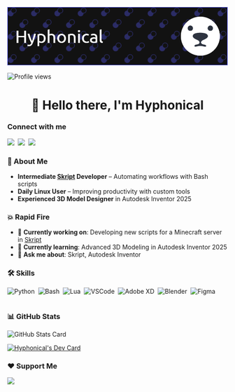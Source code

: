 ![👋 Hello there, I'm Hyphonical](https://github.com/Hyphonic/Hyphonic/blob/main/github-header-image.png?raw=true)

![Profile views](https://komarev.com/ghpvc/?username=Hyphonic&label=Profile%20views&color=0e75b6&style=flat)

<div id="toc" align="center">
  <h1>👋 Hello there, I'm Hyphonical</h1>
</div>

### Connect with me
<p align="left">
  <a href="mailto:Hyphonical@gmail.com" target="_blank"><img src="https://img.shields.io/badge/Gmail-D14836?style=flat-square&logo=gmail&logoColor=white" height="28" style="margin-right: 4px"></a>
  <a href="https://github.com/Hyphonic" target="_blank"><img src="https://img.shields.io/badge/GitHub-100000?style=flat-square&logo=github&logoColor=white" height="28" style="margin-right: 4px"></a>
  <a href="https://www.reddit.com/user/Hyphonical" target="_blank"><img src="https://img.shields.io/badge/Reddit-FF4500?style=flat-square&logo=reddit&logoColor=white" height="28" style="margin-right: 4px"></a>
</p>

### 📃 About Me

- **Intermediate [Skript](https://github.com/SkriptLang/Skript) Developer** – Automating workflows with Bash scripts
- **Daily Linux User** – Improving productivity with custom tools
- **Experienced 3D Model Designer** in Autodesk Inventor 2025

### 💥 Rapid Fire

- 💼 **Currently working on**: Developing new scripts for a Minecraft server in [Skript](https://github.com/SkriptLang/Skript)
- 🌱 **Currently learning**: Advanced 3D Modeling in Autodesk Inventor 2025
- 💬 **Ask me about**: Skript, Autodesk Inventor

### 🛠️ Skills

<div style="display: flex; flex-wrap: wrap; gap: 4px; justify-content: left;">
  <img src="https://skillicons.dev/icons?i=python" height="32" alt="Python" style="margin-right: 4px">
  <img src="https://skillicons.dev/icons?i=bash" height="32" alt="Bash" style="margin-right: 4px">
  <img src="https://skillicons.dev/icons?i=lua" height="32" alt="Lua" style="margin-right: 4px">
  <img src="https://skillicons.dev/icons?i=vscode" height="32" alt="VSCode" style="margin-right: 4px">
  <img src="https://skillicons.dev/icons?i=xd" height="32" alt="Adobe XD" style="margin-right: 4px">
  <img src="https://skillicons.dev/icons?i=blender" height="32" alt="Blender" style="margin-right: 4px">
  <img src="https://skillicons.dev/icons?i=figma" height="32" alt="Figma" style="margin-right: 4px">
</div>

### 📊 GitHub Stats

<p align="left">
  <img width="48%" src="https://github-readme-stats.vercel.app/api?username=Hyphonic&theme=default&cache_seconds=1800&border_radius=4&hide_title=false&hide_rank=false&show_icons=true&include_all_commits=true&line_height=25" alt="GitHub Stats Card" />
</p>

<a href="https://app.daily.dev/hyphonical"><img src="https://api.daily.dev/devcards/v2/Jo9HxzUFAryLt80X8Ga65.png?type=wide&r=pbk" width="652" alt="Hyphonical's Dev Card"/></a>

### ❤ Support Me

<p align="left">
  <a href="https://paypal.me/hyphonic" target="_blank"><img src="https://img.shields.io/badge/PayPal-00457C?style=for-the-badge&logo=paypal&logoColor=white" height="36" style="margin-right: 4px"></a>
</p>
